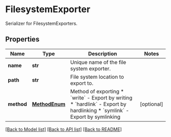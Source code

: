 # FilesystemExporter

Serializer for FilesystemExporters.
## Properties
Name | Type | Description | Notes
------------ | ------------- | ------------- | -------------
**name** | **str** | Unique name of the file system exporter. | 
**path** | **str** | File system location to export to. | 
**method** | [**MethodEnum**](MethodEnum.md) | Method of exporting  * &#x60;write&#x60; - Export by writing * &#x60;hardlink&#x60; - Export by hardlinking * &#x60;symlink&#x60; - Export by symlinking | [optional] 

[[Back to Model list]](../README.md#documentation-for-models) [[Back to API list]](../README.md#documentation-for-api-endpoints) [[Back to README]](../README.md)


